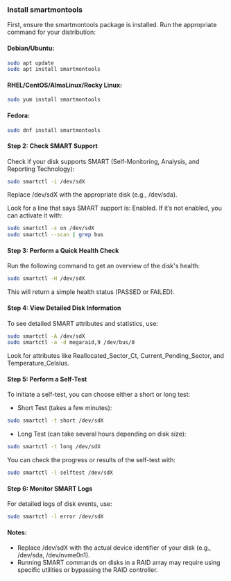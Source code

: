 ### Install smartmontools ###

First, ensure the smartmontools package is installed. Run the appropriate command for your distribution:

#### Debian/Ubuntu:

```sh
sudo apt update
sudo apt install smartmontools
```

#### RHEL/CentOS/AlmaLinux/Rocky Linux:

```sh
sudo yum install smartmontools
```

#### Fedora:

```sh
sudo dnf install smartmontools
```

#### Step 2: Check SMART Support

Check if your disk supports SMART (Self-Monitoring, Analysis, and Reporting Technology):

```sh
sudo smartctl -i /dev/sdX
```

Replace /dev/sdX with the appropriate disk (e.g., /dev/sda).

Look for a line that says SMART support is: Enabled. If it’s not enabled, you can activate it with:

```sh
sudo smartctl -s on /dev/sdX
sudo smartctl --scan | grep bus
```

#### Step 3: Perform a Quick Health Check

Run the following command to get an overview of the disk's health:

```sh
sudo smartctl -H /dev/sdX
```

This will return a simple health status (PASSED or FAILED).

#### Step 4: View Detailed Disk Information

To see detailed SMART attributes and statistics, use:

```sh
sudo smartctl -A /dev/sdX
sudo smartctl -a -d megaraid,9 /dev/bus/0
```

Look for attributes like Reallocated_Sector_Ct, Current_Pending_Sector, and Temperature_Celsius.

#### Step 5: Perform a Self-Test

To initiate a self-test, you can choose either a short or long test:

- Short Test (takes a few minutes):

```sh
sudo smartctl -t short /dev/sdX
```

- Long Test (can take several hours depending on disk size):

```sh
sudo smartctl -t long /dev/sdX
```

You can check the progress or results of the self-test with:

```sh
sudo smartctl -l selftest /dev/sdX
```

#### Step 6: Monitor SMART Logs

For detailed logs of disk events, use:

```sh
sudo smartctl -l error /dev/sdX
```

#### Notes:
- Replace /dev/sdX with the actual device identifier of your disk (e.g., /dev/sda, /dev/nvme0n1).
- Running SMART commands on disks in a RAID array may require using specific utilities or bypassing the RAID controller.

